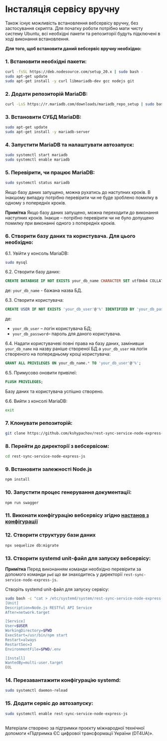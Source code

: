 # Інсталяція сервісу вручну

Також існує можливість встановлення вебсервісу вручну, без застосування скрипта.
Для початку роботи потрібно мати чисту систему Ubuntu, всі необхідні пакети та репозиторії будуть підключені в ході виконання встановлення.

**Для того, щоб встановити даний вебсервіс вручну необхідно:**

### 1. Встановити необхідні пакети:

```bash
curl -fsSL https://deb.nodesource.com/setup_20.x | sudo bash - 
sudo apt-get update
sudo apt-get install -y curl libmariadb-dev gcc nodejs git
```

### 2. Додати репозиторій MariaDB:

```bash
curl -LsS https://r.mariadb.com/downloads/mariadb_repo_setup | sudo bash
```
### 3. Встановити СУБД MariaDB:

```bash
sudo apt-get update
sudo apt-get install -y mariadb-server
```
### 4. Запустити MariaDB та налаштувати автозапуск:

```bash
sudo systemctl start mariadb
sudo systemctl enable mariadb
```

### 5. Перевірити, чи працює MariaDB:

```bash
sudo systemctl status mariadb
```
Якщо базу даних запущено, можна рухатись до наступних кроків.
В інакшому випадку потрібно перевірити чи не буде зроблено помилку в одному з попередніх кроків.

**Примітка** Якщо базу даних запущено, можна переходити до виконання наступних кроків.
Інакше – потрібно перевірити чи не було допущено помилку при виконанні одного з попередніх кроків.

### 6. Створити базу даних та користувача. Для цього необхідно:

6.1. Увійти у консоль MariaDB:

```bash
sudo mysql
```

6.2. Створити базу даних:
```sql
CREATE DATABASE IF NOT EXISTS your_db_name CHARACTER SET utf8mb4 COLLATE utf8mb4_unicode_ci;
```
де: `your_db_name` - бажана назва БД.

6.3. Створити користувача:
```sql
CREATE USER IF NOT EXISTS 'your_db_user'@'%' IDENTIFIED BY 'your_db_password';
```
де:
- `your_db_user` – логін користувача БД;
- `your_db_password`– пароль для даного користувача.

6.4. Надати користувачеві повні права на базу даних, замінивши `your_db_name` на назву раніше створеної  БД а `your_db_user` на логін створеного на попередньому кроці користувача:
```sql
GRANT ALL PRIVILEGES ON your_db_name.* TO 'your_db_user'@'%';
```

6.5. Примусово оновити привілеї:

```sql
FLUSH PRIVILEGES;
```

Базу даних та користувача успішно створено.

6.6. Вийти з консолі MariaDB:

```bash
exit
```

### 7. Клонувати репозиторій:

```bash
git clone https://github.com/kshypachov/rest-sync-service-node-express-js.git
```

### 8. Перейти до директорії з вебсервісом:

```bash
cd rest-sync-service-node-express-js
```

### 9. Встановити залежності Node.js

```bash
npm install
```

### 10. Запустити процес генерування документації:

```bash
npm run swagger
```

### 11. Виконати конфігурацію вебсервісу згідно [настанов з конфігурації](/docs/configuration.md)

### 12. Створити структуру бази даних

```bash
npx sequelize db:migrate
```

### 13. Створити systemd unit-файл для запуску вебсервісу:

**Примітка** Перед виконанням команди необхідно перевірити за допомого команди `pwd` що ви знаходитесь у директорії `rest-sync-service-node-express-js`.

Створіть systemd unit-файл для запуску сервісу:

```bash
sudo bash -c "cat > /etc/systemd/system/rest-sync-service-node-express-js.service" << EOL
[Unit]
Description=Node.js RESTful API Service
After=network.target

[Service]
User=$USER
WorkingDirectory=$PWD
ExecStart=/usr/bin/npm start
Restart=always
RestartSec=3
EnvironmentFile=$PWD/.env

[Install]
WantedBy=multi-user.target
EOL
```

### 14.	Перезавантажити конфігурацію systemd:

```bash
sudo systemctl daemon-reload
```

### 15. Додати сервіс до автозапуску:

```bash
sudo systemctl enable rest-sync-service-node-express-js
```

##
Матеріали створено за підтримки проєкту міжнародної технічної допомоги «Підтримка ЄС цифрової трансформації України (DT4UA)».
